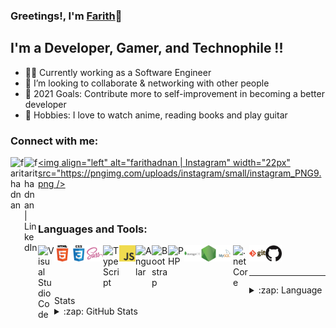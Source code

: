 ### Greetings!, I'm [Farith][website]👋


## I'm a Developer, Gamer, and Technophile !!

- 👨‍💻 Currently working as a Software Engineer
- 🤝 I’m looking to collaborate & networking with other people
- 🥅 2021 Goals: Contribute more to self-improvement in becoming a better developer
- 🎸 Hobbies: I love to watch anime, reading books and play guitar

### Connect with me:

[<img align="left" alt="farithadnan" width="22px" src="https://pngimg.com/uploads/globe/small/globe_PNG6.png" />][website]
[<img align="left" alt="farithadnan | LinkedIn" width="22px" src="https://pngimg.com/uploads/linkedIn/small/linkedIn_PNG16.png" />][linkedin]
[<img align="left" alt="farithadnan | Instagram" width="22px" src="https://pngimg.com/uploads/instagram/small/instagram_PNG9.png />][instagram]

<br />

### Languages and Tools:

[<img align="left" alt="Visual Studio Code" width="26px" src="https://raw.githubusercontent.com/github/explore/80688e429a7d4ef2fca1e82350fe8e3517d3494d/topics/visual-studio-code/visual-studio-code.png" />][github]
[<img align="left" alt="HTML5" width="26px" src="https://raw.githubusercontent.com/github/explore/80688e429a7d4ef2fca1e82350fe8e3517d3494d/topics/html/html.png"  />][github]
[<img align="left" alt="CSS3" width="26px" src="https://raw.githubusercontent.com/github/explore/80688e429a7d4ef2fca1e82350fe8e3517d3494d/topics/css/css.png" />][github]
[<img align="left" alt="Sass" width="26px" src="https://raw.githubusercontent.com/github/explore/80688e429a7d4ef2fca1e82350fe8e3517d3494d/topics/sass/sass.png" />][github]
[<img align="left" alt="TypeScript" width="26px" src="https://upload.wikimedia.org/wikipedia/commons/4/4c/Typescript_logo_2020.svg" />][github]
[<img align="left" alt="JavaScript" width="26px" src="https://raw.githubusercontent.com/github/explore/80688e429a7d4ef2fca1e82350fe8e3517d3494d/topics/javascript/javascript.png" />][github]
[<img align="left" alt="Angular" width="26px" src="https://angular.io/assets/images/logos/angular/angular.png" />][github]
[<img align="left" alt="Bootstrap" width="26px" src="https://brandslogos.com/wp-content/uploads/images/large/bootstrap-logo.png"/>][github]
[<img align="left" alt="PHP" width="26px" src="https://pngimg.com/uploads/php/small/php_PNG34.png" />][github]
[<img align="left" alt="MongoDB" width="26px" src="https://raw.githubusercontent.com/github/explore/80688e429a7d4ef2fca1e82350fe8e3517d3494d/topics/mongodb/mongodb.png" />][github]
[<img align="left" alt="Node.js" width="26px" src="https://raw.githubusercontent.com/github/explore/80688e429a7d4ef2fca1e82350fe8e3517d3494d/topics/nodejs/nodejs.png" />][github]
[<img align="left" alt="MySQL" width="26px" src="https://raw.githubusercontent.com/github/explore/80688e429a7d4ef2fca1e82350fe8e3517d3494d/topics/mysql/mysql.png" />][github]
[<img align="left" alt=".net Core" width="26px" src="https://cdn.jsdelivr.net/npm/simple-icons@v5.14.0/icons/dotnet.svg" />][github]
[<img align="left" alt="Git" width="26px" src="https://raw.githubusercontent.com/github/explore/80688e429a7d4ef2fca1e82350fe8e3517d3494d/topics/git/git.png" />][github]
[<img align="left" alt="GitHub" width="26px" src="https://raw.githubusercontent.com/github/explore/78df643247d429f6cc873026c0622819ad797942/topics/github/github.png" />][github]

<br />
<br />

---
<details>
  <summary>:zap: Language Stats</summary>
  <img align="center" alt="Most Used Languages" src="https://github-readme-stats.vercel.app/api/top-langs/?username=farithadnan&layout=compact" />
</details>

<details>
  <summary>:zap: GitHub Stats</summary>
   <img align="center" alt="Farith's GitHub stat" src="https://github-readme-stats.vercel.app/api?username=farithadnan&count_private=true&show_icons=true&theme=dracula" />
</details>




[website]: https://farithadnan.com
[instagram]: https://instagram.com/farith.adnan
[linkedin]: https://linkedin.com/in/farith-syariffudin
[github]: https://github.com/farithadnan
